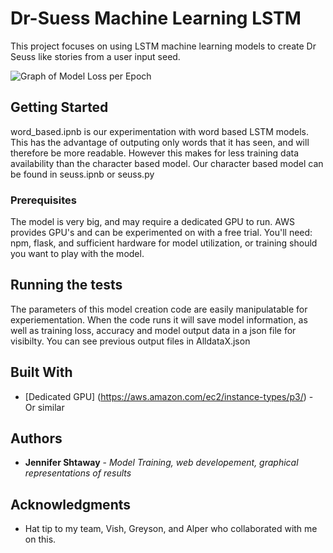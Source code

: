 # Dr-Suess Machine Learning LSTM

This project focuses on using LSTM machine learning models to create Dr Seuss like stories from a user input seed.

![Graph of Model Loss per Epoch](https://github.com/zen-gineer/Dr-Seuss-Machine-Learning-LSTM/blob/master/ModelLoss.PNG)

## Getting Started

word_based.ipnb is our experimentation with word based LSTM models. This has the advantage of outputing only words that it has seen, and will therefore be more readable. However this makes for less training data availability than the character based model. Our character based model can be found in seuss.ipnb or seuss.py 

### Prerequisites

The model is very big, and may require a dedicated GPU to run. AWS provides GPU's and can be experimented on with a free trial. 
You'll need:
npm, flask, and sufficient hardware for model utilization, or training should you want to play with the model. 

## Running the tests

The parameters of this model creation code are easily manipulatable for experiementation. When the code runs it will save model information, as well as training loss, accuracy and model output data in a json file for visibilty. You can see previous output files in AlldataX.json


## Built With
* [Dedicated GPU] (https://aws.amazon.com/ec2/instance-types/p3/) - Or similar


## Authors

* **Jennifer Shtaway** - *Model Training, web developement, graphical representations of results*


## Acknowledgments

* Hat tip to my team, Vish, Greyson, and Alper who collaborated with me on this.


